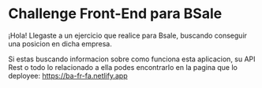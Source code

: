 # Challenge Front-End para BSale

¡Hola! Llegaste a un ejercicio que realice para Bsale, buscando conseguir una posicion en dicha empresa.

Si estas buscando informacion sobre como funciona esta aplicacion, su API Rest o todo lo relacionado a ella podes encontrarlo en la pagina que lo deployee: https://ba-fr-fa.netlify.app
